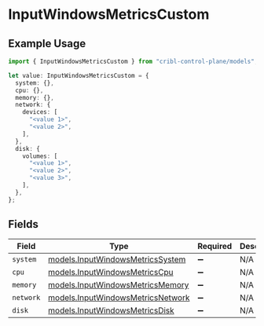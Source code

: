 # InputWindowsMetricsCustom

## Example Usage

```typescript
import { InputWindowsMetricsCustom } from "cribl-control-plane/models";

let value: InputWindowsMetricsCustom = {
  system: {},
  cpu: {},
  memory: {},
  network: {
    devices: [
      "<value 1>",
      "<value 2>",
    ],
  },
  disk: {
    volumes: [
      "<value 1>",
      "<value 2>",
      "<value 3>",
    ],
  },
};
```

## Fields

| Field                                                                        | Type                                                                         | Required                                                                     | Description                                                                  |
| ---------------------------------------------------------------------------- | ---------------------------------------------------------------------------- | ---------------------------------------------------------------------------- | ---------------------------------------------------------------------------- |
| `system`                                                                     | [models.InputWindowsMetricsSystem](../models/inputwindowsmetricssystem.md)   | :heavy_minus_sign:                                                           | N/A                                                                          |
| `cpu`                                                                        | [models.InputWindowsMetricsCpu](../models/inputwindowsmetricscpu.md)         | :heavy_minus_sign:                                                           | N/A                                                                          |
| `memory`                                                                     | [models.InputWindowsMetricsMemory](../models/inputwindowsmetricsmemory.md)   | :heavy_minus_sign:                                                           | N/A                                                                          |
| `network`                                                                    | [models.InputWindowsMetricsNetwork](../models/inputwindowsmetricsnetwork.md) | :heavy_minus_sign:                                                           | N/A                                                                          |
| `disk`                                                                       | [models.InputWindowsMetricsDisk](../models/inputwindowsmetricsdisk.md)       | :heavy_minus_sign:                                                           | N/A                                                                          |